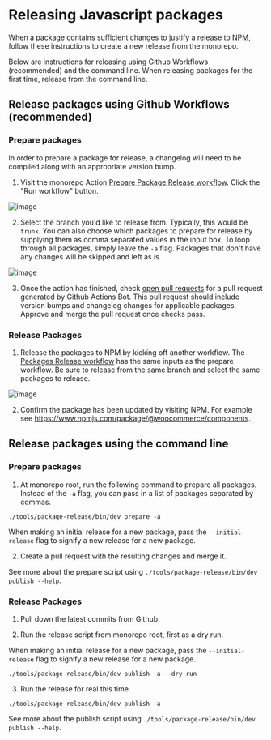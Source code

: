 # Releasing Javascript packages

When a package contains sufficient changes to justify a release to [NPM](https://www.npmjs.com/), follow these instructions to create a new release from the monorepo.

Below are instructions for releasing using Github Workflows (recommended) and the command line. When releasing packages for the first time, release from the command line.

## Release packages using Github Workflows (recommended)

### Prepare packages

In order to prepare a package for release, a changelog will need to be compiled along with an appropriate version bump.

1. Visit the monorepo Action [Prepare Package Release workflow](https://github.com/woocommerce/woocommerce/actions/workflows/prepare-package-release.yml). Click the "Run workflow" button.

![image](https://user-images.githubusercontent.com/1922453/179434424-f08af974-5597-4c6f-955b-43faf062c7a7.png)

2. Select the branch you'd like to release from. Typically, this would be `trunk`. You can also choose which packages to prepare for release by supplying them as comma separated values in the input box. To loop through all packages, simply leave the `-a` flag. Packages that don't have any changes will be skipped and left as is.

![image](https://user-images.githubusercontent.com/1922453/179434508-8f44fcca-0f01-47f2-8b9e-f5ef5ff3a577.png)

3. Once the action has finished, check [open pull requests](https://github.com/woocommerce/woocommerce/pulls) for a pull request generated by Github Actions Bot. This pull request should include version bumps and changelog changes for applicable packages. Approve and merge the pull request once checks pass.

### Release Packages

1. Release the packages to NPM by kicking off another workflow. The [Packages Release workflow](https://github.com/woocommerce/woocommerce/actions/workflows/package-release.yml) has the same inputs as the prepare workflow. Be sure to release from the same branch and select the same packages to release.

![image](https://user-images.githubusercontent.com/1922453/179435048-ad2cd168-55b1-471a-b05f-3aed4a9e499b.png)

2. Confirm the package has been updated by visiting NPM. For example see https://www.npmjs.com/package/@woocommerce/components.

## Release packages using the command line

### Prepare packages

1. At monorepo root, run the following command to prepare all packages. Instead of the `-a` flag, you can pass in a list of packages separated by commas.

```
./tools/package-release/bin/dev prepare -a
```

When making an initial release for a new package, pass the `--initial-release` flag to signify a new release for a new package.

2. Create a pull request with the resulting changes and merge it.

See more about the prepare script using `./tools/package-release/bin/dev publish --help`.

### Release Packages

1. Pull down the latest commits from Github.

2. Run the release script from monorepo root, first as a dry run.

When making an initial release for a new package, pass the `--initial-release` flag to signify a new release for a new package.

```
./tools/package-release/bin/dev publish -a --dry-run
```

3. Run the release for real this time.

```
./tools/package-release/bin/dev publish -a
```

See more about the publish script using `./tools/package-release/bin/dev publish --help`.
